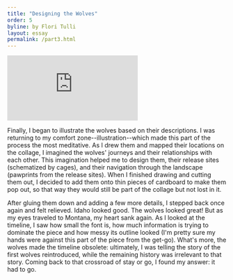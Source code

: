 ```yaml
---
title: "Designing the Wolves"
order: 5
byline: by Flori Tulli
layout: essay
permalink: /part3.html
---
```


<div class="iframe-wrapper">
     <iframe src="https://www.youtube.com/embed/PNXzYmDh7SA" frameborder="0" allowfullscreen></iframe>
</div>

Finally, I began to illustrate the wolves based on their descriptions. I was returning to my comfort zone--illustration--which made this part of the process the most meditative. As I drew them and mapped their locations on the collage, I imagined the wolves' journeys and their relationships with each other. This imagination helped me to design them, their release sites (schematized by cages), and their navigation through the landscape (pawprints from the release sites). When I finished drawing and cutting them out, I decided to add them onto thin pieces of cardboard to make them pop out, so that way they would still be part of the collage but not lost in it.  

After gluing them down and adding a few more details, I stepped back once again and felt relieved. Idaho looked good. The wolves looked great! But as my eyes traveled to Montana, my heart sank again. As I looked at the timeline, I saw how small the font is, how much information is trying to dominate the piece and how messy its outline looked (I'm pretty sure my hands were against this part of the piece from the get-go). What's more, the wolves made the timeline obsolete: ultimately, I was telling the story of the first wolves reintroduced, while the remaining history was irrelevant to that story. Coming back to that crossroad of stay or go, I found my answer: it had to go.